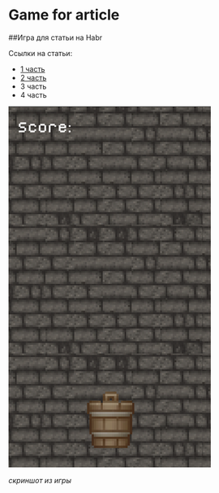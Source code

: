 # Game for article

##Игра для статьи на Habr

Ссылки на статьи:
- [1 часть](https://habr.com/ru/post/654525/)
- [2 часть](https://habr.com/ru/post/655261/)
- 3 часть
- 4 часть

![Игра](https://github.com/ValterGames-Coder/Game-for-article/blob/main/%D0%A1%D0%BD%D0%B8%D0%BC%D0%BE%D0%BA%20%D1%8D%D0%BA%D1%80%D0%B0%D0%BD%D0%B0%20%D0%BE%D1%82%202022-02-06%2010-19-18.png?raw=true)

_скриншот из игры_

